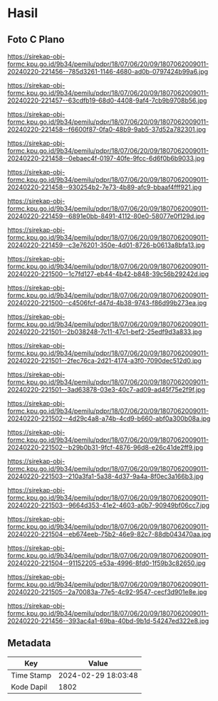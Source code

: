 # Hasil

## Foto C Plano

https://sirekap-obj-formc.kpu.go.id/9b34/pemilu/pdpr/18/07/06/20/09/1807062009011-20240220-221456--785d3261-1146-4680-ad0b-0797424b99a6.jpg

https://sirekap-obj-formc.kpu.go.id/9b34/pemilu/pdpr/18/07/06/20/09/1807062009011-20240220-221457--63cdfb19-68d0-4408-9af4-7cb9b9708b56.jpg

https://sirekap-obj-formc.kpu.go.id/9b34/pemilu/pdpr/18/07/06/20/09/1807062009011-20240220-221458--f6600f87-0fa0-48b9-9ab5-37d52a782301.jpg

https://sirekap-obj-formc.kpu.go.id/9b34/pemilu/pdpr/18/07/06/20/09/1807062009011-20240220-221458--0ebaec4f-0197-40fe-9fcc-6d6f0b6b9033.jpg

https://sirekap-obj-formc.kpu.go.id/9b34/pemilu/pdpr/18/07/06/20/09/1807062009011-20240220-221458--930254b2-7e73-4b89-afc9-bbaaf4fff921.jpg

https://sirekap-obj-formc.kpu.go.id/9b34/pemilu/pdpr/18/07/06/20/09/1807062009011-20240220-221459--6891e0bb-8491-4112-80e0-58077e0f129d.jpg

https://sirekap-obj-formc.kpu.go.id/9b34/pemilu/pdpr/18/07/06/20/09/1807062009011-20240220-221459--c3e76201-350e-4d01-8726-b0613a8bfa13.jpg

https://sirekap-obj-formc.kpu.go.id/9b34/pemilu/pdpr/18/07/06/20/09/1807062009011-20240220-221500--1c7fd127-eb44-4b42-b848-39c56b29242d.jpg

https://sirekap-obj-formc.kpu.go.id/9b34/pemilu/pdpr/18/07/06/20/09/1807062009011-20240220-221500--c4506fcf-d47d-4b38-9743-f86d99b273ea.jpg

https://sirekap-obj-formc.kpu.go.id/9b34/pemilu/pdpr/18/07/06/20/09/1807062009011-20240220-221501--2b038248-7c11-47c1-bef2-25edf9d3a833.jpg

https://sirekap-obj-formc.kpu.go.id/9b34/pemilu/pdpr/18/07/06/20/09/1807062009011-20240220-221501--2fec76ca-2d21-4174-a3f0-7090dec512d0.jpg

https://sirekap-obj-formc.kpu.go.id/9b34/pemilu/pdpr/18/07/06/20/09/1807062009011-20240220-221501--3ad63878-03e3-40c7-ad09-ad45f75e2f9f.jpg

https://sirekap-obj-formc.kpu.go.id/9b34/pemilu/pdpr/18/07/06/20/09/1807062009011-20240220-221502--4d29c4a8-a74b-4cd9-b660-abf0a300b08a.jpg

https://sirekap-obj-formc.kpu.go.id/9b34/pemilu/pdpr/18/07/06/20/09/1807062009011-20240220-221502--b29b0b31-9fcf-4876-96d8-e26c41de2ff9.jpg

https://sirekap-obj-formc.kpu.go.id/9b34/pemilu/pdpr/18/07/06/20/09/1807062009011-20240220-221503--210a3fa1-5a38-4d37-9a4a-8f0ec3a166b3.jpg

https://sirekap-obj-formc.kpu.go.id/9b34/pemilu/pdpr/18/07/06/20/09/1807062009011-20240220-221503--9664d353-41e2-4603-a0b7-90949bf06cc7.jpg

https://sirekap-obj-formc.kpu.go.id/9b34/pemilu/pdpr/18/07/06/20/09/1807062009011-20240220-221504--eb674eeb-75b2-46e9-82c7-88db043470aa.jpg

https://sirekap-obj-formc.kpu.go.id/9b34/pemilu/pdpr/18/07/06/20/09/1807062009011-20240220-221504--91152205-e53a-4996-8fd0-1f59b3c82650.jpg

https://sirekap-obj-formc.kpu.go.id/9b34/pemilu/pdpr/18/07/06/20/09/1807062009011-20240220-221505--2a70083a-77e5-4c92-9547-cecf3d901e8e.jpg

https://sirekap-obj-formc.kpu.go.id/9b34/pemilu/pdpr/18/07/06/20/09/1807062009011-20240220-221456--393ac4a1-69ba-40bd-9b1d-54247ed322e8.jpg


## Metadata

| Key        | Value               |
| ---------- | ------------------- |
| Time Stamp | 2024-02-29 18:03:48 |
| Kode Dapil | 1802                |



